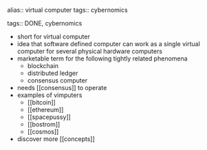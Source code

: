 alias:: virtual computer
tags:: cybernomics

tags:: DONE, cybernomics

- short for virtual computer
- idea that software defined computer can work as a single virtual computer for several physical hardware computers
- marketable term for the following tightly related phenomena
	- blockchain
	- distributed ledger
	- consensus computer
- needs [[consensus]] to operate
- examples of vimputers
	- [[bitcoin]]
	- [[ethereum]]
	- [[spacepussy]]
	- [[bostrom]]
	- [[cosmos]]
- discover more [[concepts]]